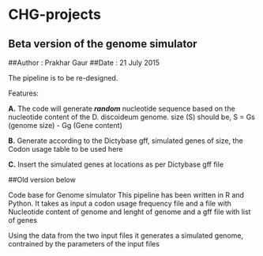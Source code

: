 # CHG-projects
## Beta version of the genome simulator
##Author : Prakhar Gaur
##Date : 21 July 2015

The pipeline is to be re-designed. 

Features:

**A.**  The code will generate ***random*** nucleotide sequence based on the nucleotide content of the D. discoideum genome.		size (S) should be, S = Gs (genome size) - Gg (Gene content)

**B.**  Generate according to the Dictybase gff, simulated genes of size, the Codon usage table to be used here

**C.**  Insert the simulated genes at locations as per Dictybase gff file



##Old version below

Code base for Genome simulator
This pipeline has been written in R and Python.
It takes as input a codon usage frequency file and a file with Nucleotide content of genome and lenght of genome and a gff file with list of genes 

Using the data from the two input files it generates a simulated genome, contrained by the parameters of the input files
